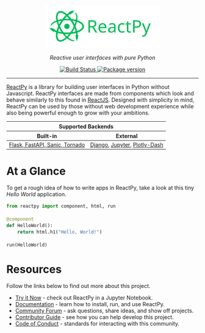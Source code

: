 <p align="center">
    <a href="https://reactpy.herokuapp.com">
        <img src="https://raw.githubusercontent.com/reactive-python/reactpy/main/branding/reactpy-logo-wide.svg" alt="ReactPy Logo" id="reactpy" style="min-width: 300px; width: 50%" />
    </a>
</p>
<p align="center">
    <em>Reactive user interfaces with pure Python</em>
</p>
    <p align="center">
    <a href="https://github.com/encode/starlette/actions">
        <img src="https://github.com/reactive-python/reactpy/workflows/test/badge.svg" alt="Build Status">
    </a>
    <a href="https://pypi.org/project/reactpy/">
        <img src="https://badge.fury.io/py/reactpy.svg" alt="Package version">
    </a>
</p>

---

[ReactPy](https://reactpy.herokuapp.com) is a library for building user interfaces in Python without Javascript. ReactPy
interfaces are made from components which look and behave similarly to this found in
[ReactJS](https://reactjs.org/). Designed with simplicity in mind, ReactPy can be used
by those without web development experience while also being powerful enough to grow
with your ambitions.

<table align="center">
    <thead>
        <tr>
            <th colspan="2">Supported Backends</th>
        <tr>
            <th>Built-in</th>
            <th>External</th>
        </tr>
    </thead>
    <tbody>
        <tr>
        <td>
            <a href="">
                Flask, FastAPI, Sanic, Tornado
            </a>
        </td>
        <td>
            <a href="https://github.com/reactive-python/reactpy-django">Django</a>,
            <a href="https://github.com/reactive-python/reactpy-jupyter">Jupyter</a>,
            <a href="https://github.com/reactive-python/reactpy-dash">Plotly-Dash</a>
        </td>
        </tr>
    </tbody>
</table>

# At a Glance

To get a rough idea of how to write apps in ReactPy, take a look at this tiny _Hello World_ application.

```python
from reactpy import component, html, run

@component
def HelloWorld():
    return html.h1("Hello, World!")

run(HelloWorld)
```

# Resources

Follow the links below to find out more about this project.

- [Try it Now](https://mybinder.org/v2/gh/reactive-python/reactpy-jupyter/main?urlpath=lab/tree/notebooks/introduction.ipynb) - check out ReactPy in a Jupyter Notebook.
- [Documentation](https://reactpy.herokuapp.com/) - learn how to install, run, and use ReactPy.
- [Community Forum](https://github.com/reactive-python/reactpy/discussions) - ask questions, share ideas, and show off projects.
- [Contributor Guide](https://reactpy.herokuapp.com/docs/developing-reactpy/contributor-guide.html) - see how you can help develop this project.
- [Code of Conduct](https://github.com/reactive-python/reactpy/blob/main/CODE_OF_CONDUCT.md) - standards for interacting with this community.
